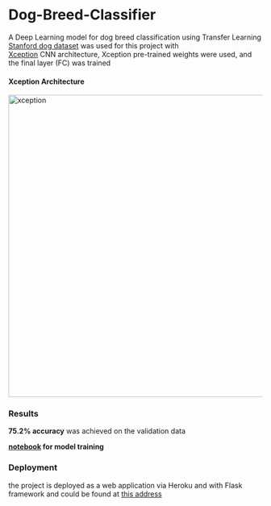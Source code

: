 # Dog-Breed-Classifier
A Deep Learning model for dog breed classification using Transfer Learning
[Stanford dog dataset](http://vision.stanford.edu/aditya86/ImageNetDogs/) was used for this project with <br>
[Xception](https://arxiv.org/abs/1610.02357) CNN architecture, Xception pre-trained weights were used, and the final layer (FC) was trained

#### Xception Architecture
<img src="https://github.com/mehrshad-sdtn/Dog-Breed-Classifier/blob/master/images/Xception.png" alt="xception" style="width:600px;"/>


### Results
**75.2% accuracy** was achieved on the validation data

**[notebook](https://github.com/mehrshad-sdtn/whatdogami/tree/master/notebooks) for model training**

### Deployment
the project is deployed as a web application via Heroku and with Flask framework and could be found at [this address](https://whatdogami.herokuapp.com/)
